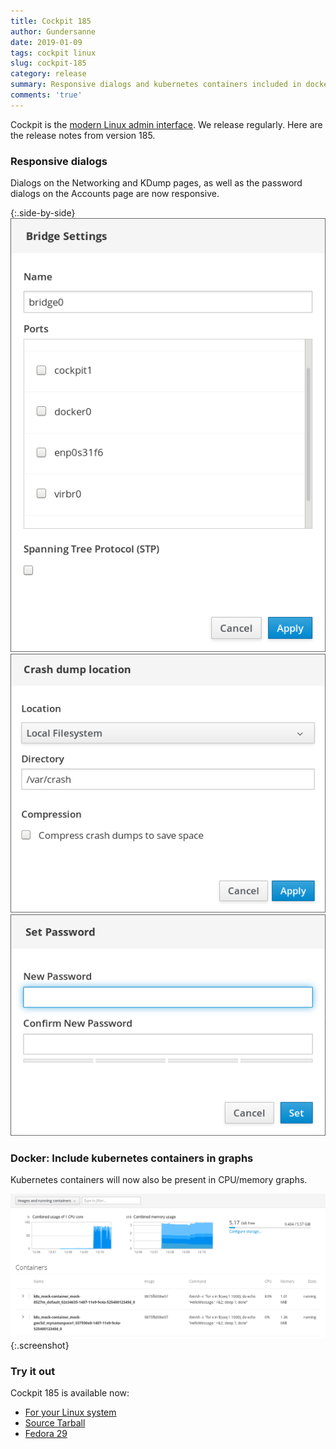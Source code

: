 ```yaml
---
title: Cockpit 185
author: Gundersanne
date: 2019-01-09
tags: cockpit linux
slug: cockpit-185
category: release
summary: Responsive dialogs and kubernetes containers included in docker page graphs
comments: 'true'
---
```


Cockpit is the [modern Linux admin interface](https://cockpit-project.org/). We
release regularly.  Here are the release notes from version 185.

### Responsive dialogs

Dialogs on the Networking and KDump pages, as well as the password dialogs on
the Accounts page are now responsive.

{:.side-by-side}
![network bridge dialog screenshot](/images/network-bridge-dialog-responsive.png)
![kdump crash dialog screenshot](/images/kdump-crash-dialog-responsive.png)
![user password dialog screenshot](/images/users-password-dialog-responsive.png)

### Docker: Include kubernetes containers in graphs

Kubernetes containers will now also be present in CPU/memory graphs.

![Kubernetes containers in graphs](/images/docker-kubernetes-in-graphs.png){:.screenshot}

### Try it out

Cockpit 185 is available now:

 * [For your Linux system](https://cockpit-project.org/running.html)
 * [Source Tarball](https://github.com/cockpit-project/cockpit/releases/tag/185)
 * [Fedora 29](https://bodhi.fedoraproject.org/updates/cockpit-185-1.fc29)
